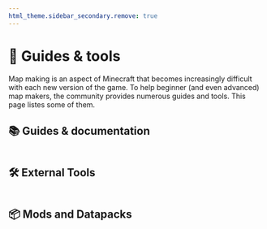 ```yaml
---
html_theme.sidebar_secondary.remove: true
---
```


# 🔧 Guides & tools

Map making is an aspect of Minecraft that becomes increasingly difficult with each new version of the game.
To help beginner (and even advanced) map makers, the community provides numerous guides and tools.
This page listes some of them.

## 📚 Guides & documentation

```{include} ../_templates/map-making-guides.md
```

## 🛠️ External Tools

```{include} ../_templates/tools.md
```

## 📦 Mods and Datapacks

```{include} ../_templates/mods-and-datapacks.md
```
